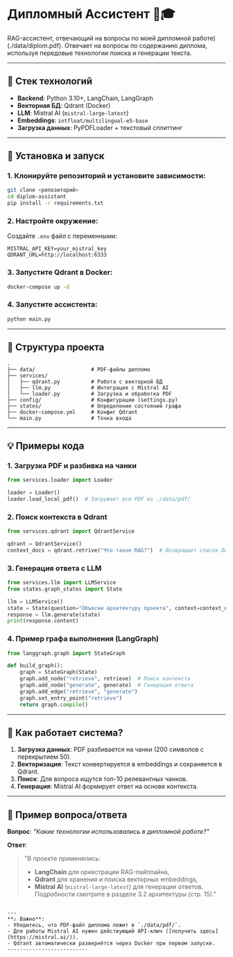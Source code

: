 # Дипломный Ассистент 🤖🎓

RAG-ассистент, отвечающий на вопросы по моей дипломной работе) (./data/diplom.pdf). Отвечает на вопросы по содержанию диплома, используя передовые технологии поиска и генерации текста.

---

## 🔧 Стек технологий
- **Backend**: Python 3.10+, LangChain, LangGraph
- **Векторная БД**: Qdrant (Docker)
- **LLM**: Mistral AI (`mistral-large-latest`)
- **Embeddings**: `intfloat/multilingual-e5-base`
- **Загрузка данных**: PyPDFLoader + текстовый сплиттинг

---

## 🚀 Установка и запуск

### 1. Клонируйте репозиторий и установите зависимости:
```bash
git clone <репозиторий>
cd diplom-assistant
pip install -r requirements.txt
```

### 2. Настройте окружение:
Создайте `.env` файл с переменными:
```env
MISTRAL_API_KEY=your_mistral_key
QDRANT_URL=http://localhost:6333
```

### 3. Запустите Qdrant в Docker:
```bash
docker-compose up -d
```

### 4. Запустите ассистента:
```bash
python main.py
```

---

## 📂 Структура проекта
```
.
├── data/                  # PDF-файлы диплома
├── services/
│   ├── qdrant.py          # Работа с векторной БД
│   ├── llm.py             # Интеграция с Mistral AI
│   └── loader.py          # Загрузка и обработка PDF
├── config/                # Конфигурации (settings.py)
├── states/                # Определение состояний графа
├── docker-compose.yml     # Конфиг Qdrant
└── main.py                # Точка входа
```

---

## 💡 Примеры кода

### 1. Загрузка PDF и разбивка на чанки
```python
from services.loader import Loader

loader = Loader()
loader.load_local_pdf()  # Загружает все PDF из ./data/pdf/
```

### 2. Поиск контекста в Qdrant
```python
from services.qdrant import QdrantService

qdrant = QdrantService()
context_docs = qdrant.retrive("Что такое RAG?")  # Возвращает список Document
```

### 3. Генерация ответа с LLM
```python
from services.llm import LLMService
from states.graph_states import State

llm = LLMService()
state = State(question="Объясни архитектуру проекта", context=context_docs)
response = llm.generate(state)
print(response.content)
```

### 4. Пример графа выполнения (LangGraph)
```python
from langgraph.graph import StateGraph

def build_graph():
    graph = StateGraph(State)
    graph.add_node("retrieve", retrieve)  # Поиск контекста
    graph.add_node("generate", generate)  # Генерация ответа
    graph.add_edge("retrieve", "generate")
    graph.set_entry_point("retrieve")
    return graph.compile()
```

---

## 🔄 Как работает система?
1. **Загрузка данных**: PDF разбивается на чанки (200 символов с перекрытием 50).
2. **Векторизация**: Текст конвертируется в embeddings и сохраняется в Qdrant.
3. **Поиск**: Для вопроса ищутся топ-10 релевантных чанков.
4. **Генерация**: Mistral AI формирует ответ на основе контекста.

---
## 📌 Пример вопроса/ответа
**Вопрос**:
*"Какие технологии использовались в дипломной работе?"*

**Ответ**:
> "В проекте применялись:
> - **LangChain** для оркестрации RAG-пайплайна,
> - **Qdrant** для хранения и поиска векторных embeddings,
> - **Mistral AI** (`mistral-large-latest`) для генерации ответов.
> Подробности смотрите в разделе 3.2 архитектуры (стр. 15)."
```

---
**⚠️ Важно**:
- Убедитесь, что PDF-файл диплома лежит в `./data/pdf/`.
- Для работы Mistral AI нужен действующий API-ключ ([получить здесь](https://mistral.ai/)).
- Qdrant автоматически развернётся через Docker при первом запуске.
--------------------------